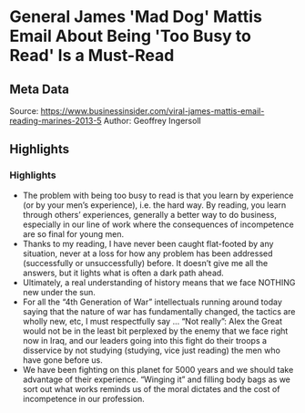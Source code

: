 # General James 'Mad Dog' Mattis Email About Being 'Too Busy to Read' Is a Must-Read

## Meta Data

Source:  https://www.businessinsider.com/viral-james-mattis-email-reading-marines-2013-5 
Author: Geoffrey Ingersoll

## Highlights

### Highlights

- The problem with being too busy to read is that you learn by experience (or by your men’s experience), i.e. the hard way. By reading, you learn through others’ experiences, generally a better way to do business, especially in our line of work where the consequences of incompetence are so final for young men.
- Thanks to my reading, I have never been caught flat-footed by any situation, never at a loss for how any problem has been addressed (successfully or unsuccessfully) before. It doesn’t give me all the answers, but it lights what is often a dark path ahead.
- Ultimately, a real understanding of history means that we face NOTHING new under the sun.
- For all the “4th Generation of War” intellectuals running around today saying that the nature of war has fundamentally changed, the tactics are wholly new, etc, I must respectfully say … “Not really”: Alex the Great would not be in the least bit perplexed by the enemy that we face right now in Iraq, and our leaders going into this fight do their troops a disservice by not studying (studying, vice just reading) the men who have gone before us.
- We have been fighting on this planet for 5000 years and we should take advantage of their experience. “Winging it” and filling body bags as we sort out what works reminds us of the moral dictates and the cost of incompetence in our profession.
